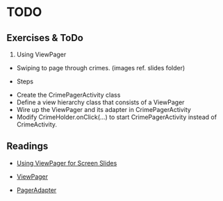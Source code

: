 TODO
======

## Exercises & ToDo 

1. Using ViewPager
- Swiping to page through crimes. (images ref. slides folder)
* Steps
- Create the CrimePagerActivity class
- Define a view hierarchy class that consists of a ViewPager
- Wire up the ViewPager and its adapter in CrimePagerActivity
- Modify CrimeHolder.onClick(...) to start CrimePagerActivity instead of CrimeActivity.


## Readings

* [Using ViewPager for Screen Slides](https://developer.android.com/training/animation/screen-slide.html)
* [ViewPager](https://developer.android.com/reference/android/support/v4/view/ViewPager.html)

* [PagerAdapter](https://developer.android.com/reference/android/support/v4/view/PagerAdapter.html)






